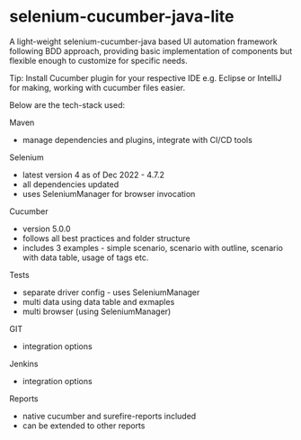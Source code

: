 # selenium-cucumber-java-lite

A light-weight selenium-cucumber-java based UI automation framework following BDD approach, providing basic implementation of components but flexible enough to customize for specific needs.

Tip: Install Cucumber plugin for your respective IDE e.g. Eclipse or IntelliJ for making, working with cucumber files easier.

Below are the tech-stack used:

Maven
- manage dependencies and plugins, integrate with CI/CD tools

Selenium
- latest version 4 as of Dec 2022 - 4.7.2
- all dependencies updated
- uses SeleniumManager for browser invocation

Cucumber
- version 5.0.0
- follows all best practices and folder structure
- includes 3 examples - simple scenario, scenario with outline, scenario with data table, usage of tags etc.

Tests
- separate driver config - uses SeleniumManager
- multi data using data table and exmaples
- multi browser (using SeleniumManager)

GIT
- integration options

Jenkins
- integration options

Reports
- native cucumber and surefire-reports included
- can be extended to other reports
